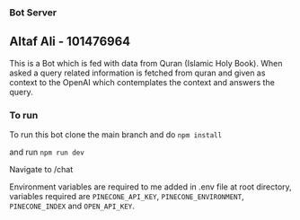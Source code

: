 ### Bot Server

## Altaf Ali - 101476964

This is a Bot which is fed with data from Quran (Islamic Holy Book). When asked a query related information is fetched from quran and given as context to the OpenAI which contemplates the context and answers the query.

### To run

To run this bot clone the main branch and do `npm install`

and run `npm run dev`

Navigate to /chat

Environment variables are required to me added in .env file at root directory, variables required are `PINECONE_API_KEY`, `PINECONE_ENVIRONMENT`, `PINECONE_INDEX` and `OPEN_API_KEY`.
